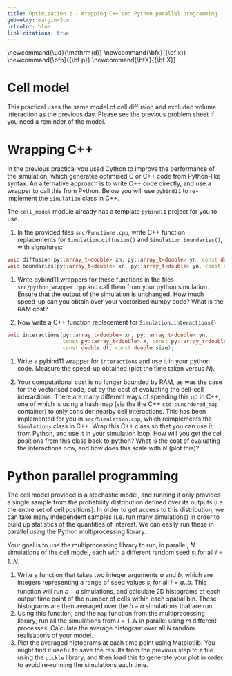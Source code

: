 ```yaml
---
title: Optimisation 2 - Wrapping C++ and Python parallel programming
geometry: margin=3cm
urlcolor: blue
link-citations: true
---
```


\newcommand{\ud}{\mathrm{d}}
\newcommand{\bfx}{{\bf x}}
\newcommand{\bfp}{{\bf p}}
\newcommand{\bfX}{{\bf X}}


# Cell model

This practical uses the same model of cell diffusion and excluded volume interaction as 
the previous day. Please see the previous problem sheet if you need a reminder of the 
model.

# Wrapping C++

In the previous practical you used Cython to improve the performance of the simulation, 
which generates optimised C or C++ code from Python-like syntax. An alternative approach 
is to write C++ code directly, and use a wrapper to call this from Python. Below you 
will use `pybind11` to re-implement the `Simulation` class in C++.

The `cell_model` module already has a template `pybind11` project for you to use.

1. In the provided files `src/Functions.cpp`, write C++ function replacements for
   `Simulation.diffusion()` and `Simulation.boundaries()`, with signatures:

```cpp 
void diffusion(py::array_t<double> xn, py::array_t<double> yn, const double dt);
void boundaries(py::array_t<double> xn, py::array_t<double> yn, const double dt);
```

1. Write pybind11 wrappers for these functions in the files `src/python_wrapper.cpp` and
   call them from your python simulation. Ensure that the output of the simulation is
   unchanged. How much speed-up can you obtain over your vectorised numpy code? What is
   the RAM cost?

1. Now write a C++ function replacement for `Simulation.interactions()`
   
```cpp 
void interactions(py::array_t<double> xn, py::array_t<double> yn,
                  const py::array_t<double> x, const py::array_t<double> y,
                  const double dt, const double size);
```

1. Write a pybind11 wrapper for `interactions` and use it in your python code. Measure
   the speed-up obtained (plot the time taken versus $N$).
   
1. Your computational cost is no longer bounded by RAM, as was the case for the 
   vectorised code, but by the cost of evaluating the cell-cell interactions. There are 
   many different ways of speeding this up in C++, one of which is using a hash map (via 
   the the C++ `std::unordered_map` container) to only consider nearby cell 
   interactions. This has been implemented for you in `src/Simulation.cpp`, which 
   reimplements the `Simulations` class in C++. Wrap this C++ class so that you can use 
   it from Python, and use it in your simulation loop. How
   will you get the cell positions from this class back to python? What is the cost of
   evaluating the interactions now, and how does this scale with $N$ (plot this)?


# Python parallel programming

The cell model provided is a stochastic model, and running it only provides a single 
sample from the probability distribution defined over its outputs (i.e. the entire set 
of cell positions). In order to get access to this distribution, we can take many 
independent samples (i.e. run many simulations) in order to build up statistics of the 
quantities of interest. We can easily run these in parallel using the Python 
multiprocessing library.

Your goal is to use the multiprocessing library to run, in parallel, $N$ simulations of 
the cell model, each with a different random seed $s_i$ for all $i=1..N$. 

1. Write a function that takes two integer arguments $a$ and $b$, which are integers 
   representing a range of seed values $s_i$ for all $i=a..b$. This function will run 
   $b-a$ simulations, and calculate 2D histograms at each output time point of the 
   number of cells within each spatial bin. These histograms are then averaged over the 
   $b-a$ simulations that are run.
1. Using this function, and the `map` function from the multiprocessing library, run all 
   the simulations from $i=1..N$ in parallel using $m$ different processes. Calculate 
   the average histogram over all $N$ random realisations of your model.
1. Plot the averaged histograms at each time point using Matplotlib. You might find it 
   useful to save the results from the previous step to a file using the `pickle` 
   library, and then load this to generate your plot in order to avoid re-running the 
   simulations each time.
